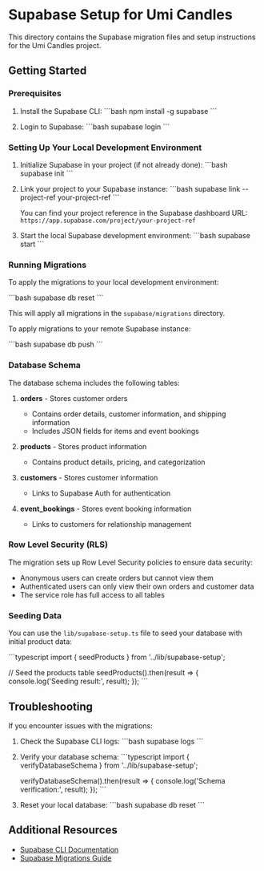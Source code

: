 # Supabase Setup for Umi Candles

This directory contains the Supabase migration files and setup instructions for the Umi Candles project.

## Getting Started

### Prerequisites

1. Install the Supabase CLI:
   \`\`\`bash
   npm install -g supabase
   \`\`\`

2. Login to Supabase:
   \`\`\`bash
   supabase login
   \`\`\`

### Setting Up Your Local Development Environment

1. Initialize Supabase in your project (if not already done):
   \`\`\`bash
   supabase init
   \`\`\`

2. Link your project to your Supabase instance:
   \`\`\`bash
   supabase link --project-ref your-project-ref
   \`\`\`

   You can find your project reference in the Supabase dashboard URL: `https://app.supabase.com/project/your-project-ref`

3. Start the local Supabase development environment:
   \`\`\`bash
   supabase start
   \`\`\`

### Running Migrations

To apply the migrations to your local development environment:

\`\`\`bash
supabase db reset
\`\`\`

This will apply all migrations in the `supabase/migrations` directory.

To apply migrations to your remote Supabase instance:

\`\`\`bash
supabase db push
\`\`\`

### Database Schema

The database schema includes the following tables:

1. **orders** - Stores customer orders
   - Contains order details, customer information, and shipping information
   - Includes JSON fields for items and event bookings

2. **products** - Stores product information
   - Contains product details, pricing, and categorization

3. **customers** - Stores customer information
   - Links to Supabase Auth for authentication

4. **event_bookings** - Stores event booking information
   - Links to customers for relationship management

### Row Level Security (RLS)

The migration sets up Row Level Security policies to ensure data security:

- Anonymous users can create orders but cannot view them
- Authenticated users can only view their own orders and customer data
- The service role has full access to all tables

### Seeding Data

You can use the `lib/supabase-setup.ts` file to seed your database with initial product data:

\`\`\`typescript
import { seedProducts } from '../lib/supabase-setup';

// Seed the products table
seedProducts().then(result => {
  console.log('Seeding result:', result);
});
\`\`\`

## Troubleshooting

If you encounter issues with the migrations:

1. Check the Supabase CLI logs:
   \`\`\`bash
   supabase logs
   \`\`\`

2. Verify your database schema:
   \`\`\`typescript
   import { verifyDatabaseSchema } from '../lib/supabase-setup';

   verifyDatabaseSchema().then(result => {
     console.log('Schema verification:', result);
   });
   \`\`\`

3. Reset your local database:
   \`\`\`bash
   supabase db reset
   \`\`\`

## Additional Resources

- [Supabase CLI Documentation](https://supabase.com/docs/reference/cli/introduction)
- [Supabase Migrations Guide](https://supabase.com/docs/guides/cli/managing-environments)

